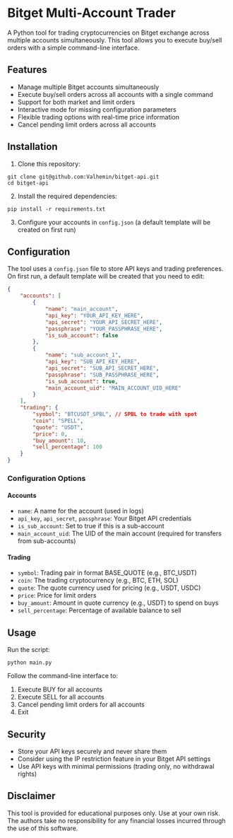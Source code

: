 # Bitget Multi-Account Trader

A Python tool for trading cryptocurrencies on Bitget exchange across multiple accounts simultaneously. This tool allows you to execute buy/sell orders with a simple command-line interface.

## Features

- Manage multiple Bitget accounts simultaneously
- Execute buy/sell orders across all accounts with a single command
- Support for both market and limit orders
- Interactive mode for missing configuration parameters
- Flexible trading options with real-time price information
- Cancel pending limit orders across all accounts

## Installation

1. Clone this repository:
```
git clone git@github.com:Valhemin/bitget-api.git
cd bitget-api
```

2. Install the required dependencies:
```
pip install -r requirements.txt
```

3. Configure your accounts in `config.json` (a default template will be created on first run)

## Configuration

The tool uses a `config.json` file to store API keys and trading preferences. On first run, a default template will be created that you need to edit:

```json
{
    "accounts": [
        {
            "name": "main_account",
            "api_key": "YOUR_API_KEY_HERE",
            "api_secret": "YOUR_API_SECRET_HERE",
            "passphrase": "YOUR_PASSPHRASE_HERE",
            "is_sub_account": false
        },
        {
            "name": "sub_account_1",
            "api_key": "SUB_API_KEY_HERE",
            "api_secret": "SUB_API_SECRET_HERE",
            "passphrase": "SUB_PASSPHRASE_HERE",
            "is_sub_account": true,
            "main_account_uid": "MAIN_ACCOUNT_UID_HERE"
        }
    ],
    "trading": {
        "symbol": "BTCUSDT_SPBL", // SPBL to trade with spot
        "coin": "SPELL",
        "quote": "USDT",
        "price": 0,
        "buy_amount": 10,
        "sell_percentage": 100
    }
}
```

### Configuration Options

#### Accounts
- `name`: A name for the account (used in logs)
- `api_key`, `api_secret`, `passphrase`: Your Bitget API credentials
- `is_sub_account`: Set to true if this is a sub-account
- `main_account_uid`: The UID of the main account (required for transfers from sub-accounts)

#### Trading
- `symbol`: Trading pair in format BASE_QUOTE (e.g., BTC_USDT)
- `coin`: The trading cryptocurrency (e.g., BTC, ETH, SOL)
- `quote`: The quote currency used for pricing (e.g., USDT, USDC)
- `price`: Price for limit orders
- `buy_amount`: Amount in quote currency (e.g., USDT) to spend on buys
- `sell_percentage`: Percentage of available balance to sell

## Usage

Run the script:
```
python main.py
```

Follow the command-line interface to:
1. Execute BUY for all accounts
2. Execute SELL for all accounts
3. Cancel pending limit orders for all accounts
4. Exit

## Security

- Store your API keys securely and never share them
- Consider using the IP restriction feature in your Bitget API settings
- Use API keys with minimal permissions (trading only, no withdrawal rights)

## Disclaimer

This tool is provided for educational purposes only. Use at your own risk. The authors take no responsibility for any financial losses incurred through the use of this software.
